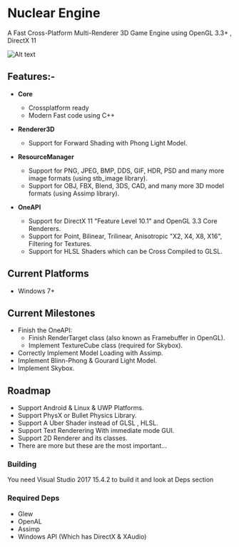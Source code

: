 # Nuclear Engine
A Fast Cross-Platform Multi-Renderer 3D Game Engine using OpenGL 3.3+ , DirectX 11

![Alt text](http://media.indiedb.com/images/engines/1/1/764/shit.png "The Current MileStone")

## Features:-
- __Core__
  - Crossplatform ready
  - Modern Fast code using C++
  
- __Renderer3D__
  - Support for Forward Shading with Phong Light Model.
  
  
- __ResourceManager__
  - Support for PNG, JPEG, BMP, DDS, GIF, HDR, PSD and many more image formats (using stb_image library).
  - Support for OBJ, FBX, Blend, 3DS, CAD, and many more 3D model formats (using Assimp library).

- __OneAPI__
  - Support for DirectX 11 "Feature Level 10.1" and OpenGL 3.3 Core Renderers.
  - Support for Point, Bilinear, Trilinear, Anisotropic "X2, X4, X8, X16", Filtering for Textures.
  - Support for HLSL Shaders which can be Cross Compiled to GLSL.
  
## Current Platforms
  - Windows 7+     

## Current Milestones
  - Finish the OneAPI:
    - Finish RenderTarget class (also known as Framebuffer in OpenGL).
    - Implement TextureCube class (required for Skybox).
  - Correctly Implement Model Loading with Assimp.
  - Implement Blinn-Phong & Gourard Light Model.
  - Implement Skybox.

## Roadmap
  - Support Android & Linux & UWP Platforms.
  - Support PhysX or Bullet Physics Library.
  - Support A Uber Shader instead of GLSL , HLSL.
  - Support Text Renderering With immediate mode GUI.
  - Support 2D Renderer and its classes.
  - There are more but these are the most important...

### Building
You need Visual Studio 2017 15.4.2 to build it and look at Deps section

### Required Deps
  - Glew
  - OpenAL
  - Assimp
  - Windows API (Which has DirectX & XAudio)
